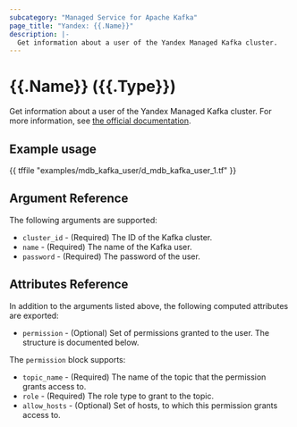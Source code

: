 ```yaml
---
subcategory: "Managed Service for Apache Kafka"
page_title: "Yandex: {{.Name}}"
description: |-
  Get information about a user of the Yandex Managed Kafka cluster.
---
```


# {{.Name}} ({{.Type}})

Get information about a user of the Yandex Managed Kafka cluster. For more information, see [the official documentation](https://cloud.yandex.com/docs/managed-kafka/concepts).

## Example usage

{{ tffile "examples/mdb_kafka_user/d_mdb_kafka_user_1.tf" }}

## Argument Reference

The following arguments are supported:

* `cluster_id` - (Required) The ID of the Kafka cluster.
* `name` - (Required) The name of the Kafka user.
* `password` - (Required) The password of the user.

## Attributes Reference

In addition to the arguments listed above, the following computed attributes are exported:

* `permission` - (Optional) Set of permissions granted to the user. The structure is documented below.

The `permission` block supports:

* `topic_name` - (Required) The name of the topic that the permission grants access to.
* `role` - (Required) The role type to grant to the topic.
* `allow_hosts` - (Optional) Set of hosts, to which this permission grants access to.
